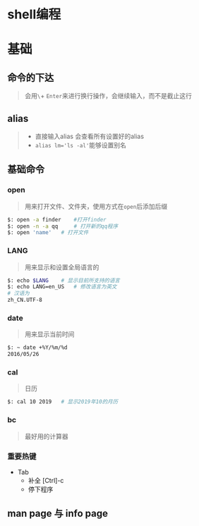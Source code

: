 # shell编程
# 基础
## 命令的下达
> 会用`\`+ `Enter`来进行换行操作，会继续输入，而不是截止这行

## alias
> - 直接输入alias 会查看所有设置好的alias
> - `alias lm='ls -al'`能够设置别名

## 基础命令
###  open
> 用来打开文件、文件夹，使用方式在`open`后添加后缀

``` bash
$: open -a finder    #打开finder
$: open -n -a qq     # 打开新的qq程序
$: open 'name'   # 打开文件
```
### LANG
>用来显示和设置全局语言的

``` bash
$: echo $LANG    # 显示目前所支持的语言
$: echo LANG=en_US   # 修改语言为英文
# 汉语为
zh_CN.UTF-8
```
### date
>用来显示当前时间

``` bash
$: ~ date +%Y/%m/%d
2016/05/26
```
### cal
>日历
``` bash
$: cal 10 2019   # 显示2019年10的月历
```

### bc
> 最好用的计算器

### 重要热键
- Tab
    - 补全
 [Ctrl]-c
    - 停下程序
## man page 与 info page
